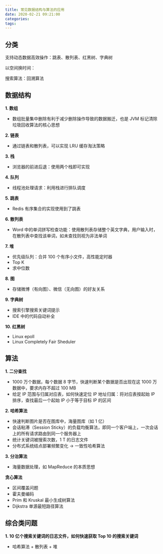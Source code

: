 ```yaml
---
title: 常见数据结构与算法的应用
date: 2020-02-21 09:21:00
categories: 
tags:
---
```

## 分类
支持动态数据高效操作：跳表、散列表、红黑树、字典树

以空间换时间：

搜索算法：回溯算法

## 数据结构
**1. 数组**  
- 数组批量集中删除有利于减少删除操作导致的数据搬迁，也是 JVM 标记清除垃圾回收算法的核心思想

**2. 链表**  
- 通过链表和散列表，可以实现 LRU 缓存淘汰策略

**3. 栈**  
- 浏览器的前进后退：使用两个栈即可实现

**4. 队列**  
- 线程池处理请求：利用栈进行排队调度

**5. 跳表**  
- Redis 有序集合的实现使用到了跳表

**6. 散列表**  
- Word 中的单词拼写检查功能：使用散列表存储整个英文字典，用户输入时，在散列表中查找该单词，如未查找则视为非法单词

**7. 堆**  
- 优先级队列：合并 100 个有序小文件，高性能定时器
- Top K
- 求中位数

**8. 图**  
- 存储微博（有向图）、微信（无向图）的好友关系

**9. 字典树**  
- 搜索引擎搜索关键词提示
- IDE 中的代码自动补全

**10. 红黑树**  
- Linux epoll
- Linux Completely Fair Sheduler


## 算法
**1. 二分查找**
- 1000 万个数据，每个数据 8 字节，快速判断某个数据是否出现在这 1000 万 数据中，要求内存不超过 100 MB
- 给定 IP 范围与归属对应表，如何快速定位 IP 地址归属：将对应表按起始 IP 排序，查找最后一个起始 IP 小于等于目标 IP 的区间

**2. 哈希算法**
- 快速判断图片是否在图库中，海量图库（如 1 亿）
- 会话粘滞（Session Sticky）的负载均衡算法，即同一个客户端上，一次会话上的所有请求路由到同一个服务器上
- 统计关键词被搜索次数，1 T 的日志文件
- 分布式系统结点部署频繁变化 -> 一致性哈希算法

**3. 分治算法**  
- 海量数据处理，如 MapReduce 的本质思想

**贪心算法**  
- 区间覆盖问题
- 霍夫曼编码
- Prim 和 Kruskal 最小生成树算法
- Dijkstra 单源最短路径算法

## 综合类问题
**1. 10 亿个搜索关键词的日志文件，如何快速获取 Top 10 的搜索关键词**  
- 哈希算法 + 散列表 + 堆
